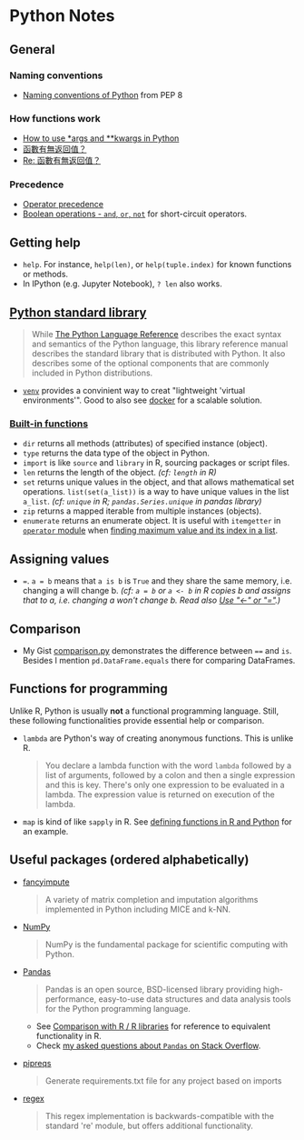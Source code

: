 # Python Notes

## General

### Naming conventions

* [Naming conventions of Python](https://www.python.org/dev/peps/pep-0008/#naming-conventions) from PEP 8

### How functions work

* [How to use \*args and \*\*kwargs in Python](https://www.saltycrane.com/blog/2008/01/how-to-use-args-and-kwargs-in-python/)
* [函數有無返回值？](https://www.ptt.cc/bbs/Python/M.1514366821.A.326.html)
* [Re: 函數有無返回值？](https://www.ptt.cc/bbs/Python/M.1514546205.A.FEE.html)

### Precedence

* [Operator precedence](https://docs.python.org/3/reference/expressions.html#operator-precedence)
* [Boolean operations - `and`, `or`, `not`](https://docs.python.org/3/library/stdtypes.html#boolean-operations-and-or-not) for short-circuit operators.

## Getting help

* `help`. For instance, `help(len)`, or `help(tuple.index)` for known functions or methods.
* In IPython (e.g. Jupyter Notebook), `? len` also works.

## [Python standard library](https://docs.python.org/3/library/)

> While [The Python Language Reference](https://docs.python.org/3/reference/index.html) describes the exact syntax and semantics of the Python language, this library reference manual describes the standard library that is distributed with Python. It also describes some of the optional components that are commonly included in Python distributions.

* [`venv`](https://docs.python.org/3/library/venv.html) provides a convinient way to creat "lightweight 'virtual environments'". Good to also see [docker](https://www.docker.com) for a scalable solution.

### [Built-in functions](https://docs.python.org/3/library/functions.html)

* `dir` returns all methods (attributes) of specified instance (object).
* `type` returns the data type of the object in Python.
* `import` is like `source` and `library` in R, sourcing packages or script files.
* `len` returns the length of the object. _(cf: `length` in R)_
* `set` returns unique values in the object, and that allows mathematical set operations. `list(set(a_list))` is a way to have unique values in the list `a_list`. _(cf: `unique` in R; `pandas.Series.unique` in pandas library)_
* `zip` returns a mapped iterable from multiple instances (objects).
* `enumerate` returns an enumerate object. It is useful with `itemgetter` in [`operator` module](https://docs.python.org/3/library/operator.html) when [finding maximum value and its index in a list](https://stackoverflow.com/questions/6193498/pythonic-way-to-find-maximum-value-and-its-index-in-a-list/).

## Assigning values

* `=`. `a = b` means that `a is b` is `True` and they share the same memory, i.e. changing a will change b. _(cf: `a = b` or `a <- b` in R copies b and assigns that to a, i.e. changing a won't change b. Read also [Use "<-" or "="](https://corytu.github.io/CourseraRMentoring/articles/use-equal-or-arrow.html).)_

## Comparison

* My Gist [comparison.py](https://gist.github.com/corytu/c4fbd7c330c8a33c45965c5cad16ab38) demonstrates the difference between `==` and `is`. Besides I mention `pd.DataFrame.equals` there for comparing DataFrames.

## Functions for programming

Unlike R, Python is usually __not__ a functional programming language. Still, these following functionalities provide essential help or comparison.

* `lambda` are Python's way of creating anonymous functions. This is unlike R.
  
  > You declare a lambda function with the word `lambda` followed by a list of arguments, followed by a colon and then a single expression and this is key. There's only one expression to be evaluated in a lambda. The expression value is returned on execution of the lambda.

* `map` is kind of like `sapply` in R. See [defining functions in R and Python](Defining_functions_in_R_and_Python.md) for an example.

## Useful packages (ordered alphabetically)

* [fancyimpute](https://pypi.python.org/pypi/fancyimpute/)

  > A variety of matrix completion and imputation algorithms implemented in Python including MICE and k-NN.

* [NumPy](http://www.numpy.org)

  > NumPy is the fundamental package for scientific computing with Python.

* [Pandas](https://pandas.pydata.org)

  > Pandas is an open source, BSD-licensed library providing high-performance, easy-to-use data structures and data analysis tools for the Python programming language.

  * See [Comparison with R / R libraries](https://pandas.pydata.org/pandas-docs/stable/comparison_with_r.html) for reference to equivalent functionality in R.
  * Check [my asked questions about `Pandas` on Stack Overflow](https://stackoverflow.com/search?q=user:6666231+[pandas]).

* [pipreqs](https://github.com/bndr/pipreqs)

  > Generate requirements.txt file for any project based on imports

* [regex](https://pypi.org/project/regex/)

  > This regex implementation is backwards-compatible with the standard 're' module, but offers additional functionality.